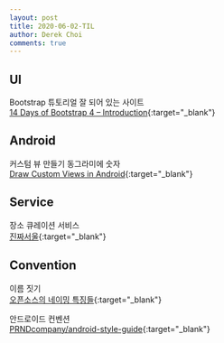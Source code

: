 ```yaml
---
layout: post
title: 2020-06-02-TIL
author: Derek Choi
comments: true
---
```


## UI
Bootstrap 튜토리얼 잘 되어 있는 사이트  
[14 Days of Bootstrap 4 – Introduction](https://bootstrapbay.com/blog){:target="_blank"}

## Android
커스텀 뷰 만들기  동그라미에 숫자  
[Draw Custom Views in Android](https://medium.com/better-programming/draw-custom-views-in-android-a321fa157d60){:target="_blank"}

## Service
장소 큐레이션 서비스  
[진짜서울](https://jinjja-seoul.com/){:target="_blank"}

## Convention
이름 짓기  
[오픈소스의 네이밍 특징들](https://brunch.co.kr/@goodvc78/12){:target="_blank"}

안드로이드 컨벤션  
[PRNDcompany/android-style-guide](https://github.com/PRNDcompany/android-style-guide){:target="_blank"}

